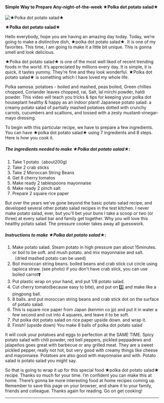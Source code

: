             

#### Simple Way to Prepare Any-night-of-the-week ★Polka dot potato salad★

![★Polka dot potato salad★](https://img-global.cpcdn.com/recipes/0656847e6810dde1/751x532cq70/%e2%98%85polka-dot-potato-salad%e2%98%85-recipe-main-photo.jpg)

**★Polka dot potato salad★**

Hello everybody, hope you are having an amazing day today. Today, we’re going to make a distinctive dish, ★polka dot potato salad★. It is one of my favorites. This time, I am going to make it a little bit unique. This is gonna smell and look delicious.

★Polka dot potato salad★ is one of the most well liked of recent trending foods in the world. It’s appreciated by millions every day. It is simple, it is quick, it tastes yummy. They’re fine and they look wonderful. ★Polka dot potato salad★ is something which I have loved my whole life.

Polka samosa. potatoes - boiled and mashed, peas boiled, Green chillies chopped, Coriander leaves chopped, rai, Salt, lal mirchi powder, haldi powder. This video will teach you tricks & tips for keeping your polka dot houseplant healthy & happy as an indoor plant! Japanese potato salad: a creamy potato salad of partially mashed potatoes dotted with crunchy carrots, cucumbers and scallions, and tossed with a zesty mustard-vinegar-mayo dressing.

To begin with this particular recipe, we have to prepare a few ingredients. You can have ★polka dot potato salad★ using 7 ingredients and 8 steps. Here is how you cook it.

##### The ingredients needed to make ★Polka dot potato salad★:

1.  Take 1 potato（about200g)
2.  Take 2 crab sticks
3.  Take 2 Moroccan String Beans
4.  Get 8 cherry tomatos
5.  Make ready 2 tablespoons mayonnaise
6.  Make ready 2 pinch salt
7.  Prepare 2 square rice paper

But over the years we've gone beyond the basic potato salad recipe, and developed several other potato salad recipes in the test kitchen. I never make potato salad, ever, but you'll bet your buns I take a scoop or two (or three) at every salad bar and family get together. Why you will love this healthy potato salad. The pressure cooker takes away all guesswork.

##### Instructions to make ★Polka dot potato salad★:

1.  Make potato salad. Steam potato in high pressure pan about 15minutes. or boil to be soft. and mush potato. and mix mayonnaise and salt. （dried mashed potato can be used)
2.  Boil moroccan string beans. boiled beans and crab stick cut circle using tapioca straw. (see photo) if you don't have crab stick, you can use boiled carrot❣️
3.  Put plastic wrap on your hand, and put 1/8 potato salad.
4.  Cut cherry tomato(because easy to bite), and put on 3️⃣ and make like a pingpong ball.
5.  8 balls. and put moroccan string beans and crab stick dot on the surface of potato salad.
6.  This is square rice paper from Japan (kenmin co jp) and put it in water a few second and cut into 4 squares, and leave it to be soft.
7.  Put polka dot potato salad on rice paper upside down. and wrap it.
8.  Finish! (upside down) You make 8 balls of polka dot potato salad

It will cook your potatoes and eggs to perfection at the SAME TIME. Spicy potato salad with chili powder, red bell peppers, pickled peppadews and jalapeños goes great with barbecue or any grilled meat. They are a sweet pickled pepper, really not hot, but very good with creamy things like cheese and mayonnaise. Potatoes are also good with mayonnaise and with. Potato salad is potato salad you might say.

So that is going to wrap it up for this special food ★polka dot potato salad★ recipe. Thanks so much for your time. I’m confident you can make this at home. There’s gonna be more interesting food at home recipes coming up. Remember to save this page on your browser, and share it to your family, friends and colleague. Thanks again for reading. Go on get cooking!

* * *